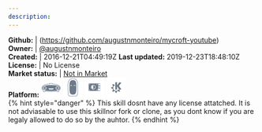 ```yaml
---
description: 
---
```



**Github:** | (https://github.com/augustnmonteiro/mycroft-youtube)  
**Owner:** | [@augustnmonteiro](https://github.com/augustnmonteiro)  
**Created:** | 2016-12-21T04:49:19Z  **Last updated:** 2019-12-23T18:48:10Z  
**License:** | No License  
**Market status:** | [Not in Market](https://market.mycroft.ai/skill/)  
**Platform:**   ![](.gitbook/assets/mark-1-icon.png)  ![](.gitbook/assets/mark-2-icon.png)  ![](.gitbook/assets/picroft-icon.png)  ![](.gitbook/assets/kde.png)   
{% hint style="danger" %}
This skill dosnt have any license attatched. It is not adviasable to use this skillnor fork or clone, as you dont know if you are legaly allowed to do so by the auhtor.
{% endhint %}
